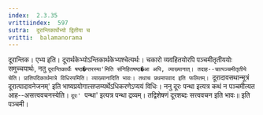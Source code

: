 ```yaml
---
index:  2.3.35
vrittiindex:  597
sutra:  दूरान्तिकार्थेभ्यो द्वितीया च
vritti:  balamanorama 
---
```


दूरान्तिक। एभ्य इति। दूरार्थकेभ्योऽन्तिकार्थकेभ्यश्चेत्यर्थः। चकारो व्यवहितयोरपि पञ्चमीतृतीययोः समुच्चयार्थः, नतु `दूरान्तिकार्थैः षष्ठ�न्तरस्या'मिति संनिहितषष्ठ�आ अपि, व्याख्यानात्। तदाह--चात्पञ्चमीतृतीये चेति। प्रातिपदिकार्थमात्रे विधिरयमिति। व्याख्यानादिति भावः। तथाच प्रथमापवाद इति फलितम्। `दूरादावसथान्मूत्रं दूरात्पादावनेजनम्' इति भाष्यप्रयोगात्सप्तम्यर्थेऽधिकरणेऽप्ययं विधिः। ननु दूरः पन्था इत्यत्र कथं न पञ्चमीत्यत आह--असत्त्ववचनस्येति। `दूरः' `पन्था' इत्यत्र पन्था द्रव्यम्। तद्विशेषणं दूरशब्दः सत्त्ववचन इति भावः॥ इति पञ्चमी।

